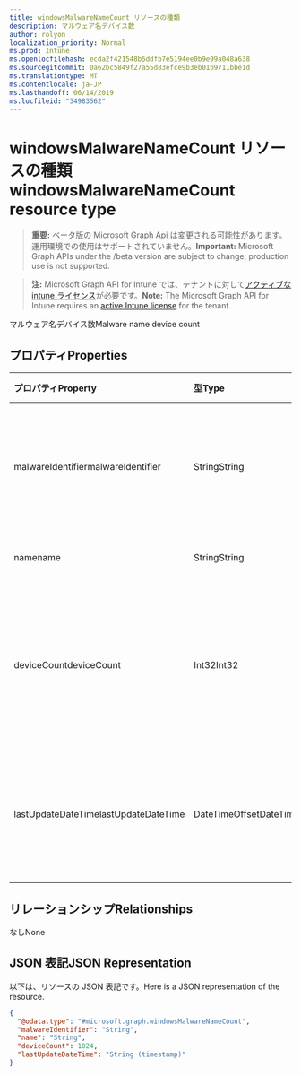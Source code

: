 ```yaml
---
title: windowsMalwareNameCount リソースの種類
description: マルウェア名デバイス数
author: rolyon
localization_priority: Normal
ms.prod: Intune
ms.openlocfilehash: ecda2f421548b5ddfb7e5194ee0b9e99a048a638
ms.sourcegitcommit: 0a62bc5849f27a55d83efce9b3eb01b9711bbe1d
ms.translationtype: MT
ms.contentlocale: ja-JP
ms.lasthandoff: 06/14/2019
ms.locfileid: "34983562"
---
```

# <a name="windowsmalwarenamecount-resource-type"></a><span data-ttu-id="cb1b0-103">windowsMalwareNameCount リソースの種類</span><span class="sxs-lookup"><span data-stu-id="cb1b0-103">windowsMalwareNameCount resource type</span></span>

> <span data-ttu-id="cb1b0-104">**重要:** ベータ版の Microsoft Graph Api は変更される可能性があります。運用環境での使用はサポートされていません。</span><span class="sxs-lookup"><span data-stu-id="cb1b0-104">**Important:** Microsoft Graph APIs under the /beta version are subject to change; production use is not supported.</span></span>

> <span data-ttu-id="cb1b0-105">**注:** Microsoft Graph API for Intune では、テナントに対して[アクティブな intune ライセンス](https://go.microsoft.com/fwlink/?linkid=839381)が必要です。</span><span class="sxs-lookup"><span data-stu-id="cb1b0-105">**Note:** The Microsoft Graph API for Intune requires an [active Intune license](https://go.microsoft.com/fwlink/?linkid=839381) for the tenant.</span></span>

<span data-ttu-id="cb1b0-106">マルウェア名デバイス数</span><span class="sxs-lookup"><span data-stu-id="cb1b0-106">Malware name device count</span></span>

## <a name="properties"></a><span data-ttu-id="cb1b0-107">プロパティ</span><span class="sxs-lookup"><span data-stu-id="cb1b0-107">Properties</span></span>
|<span data-ttu-id="cb1b0-108">プロパティ</span><span class="sxs-lookup"><span data-stu-id="cb1b0-108">Property</span></span>|<span data-ttu-id="cb1b0-109">型</span><span class="sxs-lookup"><span data-stu-id="cb1b0-109">Type</span></span>|<span data-ttu-id="cb1b0-110">説明</span><span class="sxs-lookup"><span data-stu-id="cb1b0-110">Description</span></span>|
|:---|:---|:---|
|<span data-ttu-id="cb1b0-111">malwareIdentifier</span><span class="sxs-lookup"><span data-stu-id="cb1b0-111">malwareIdentifier</span></span>|<span data-ttu-id="cb1b0-112">String</span><span class="sxs-lookup"><span data-stu-id="cb1b0-112">String</span></span>|<span data-ttu-id="cb1b0-113">一意の識別子。</span><span class="sxs-lookup"><span data-stu-id="cb1b0-113">The unique identifier.</span></span> <span data-ttu-id="cb1b0-114">これは、マルウェアの識別子です。</span><span class="sxs-lookup"><span data-stu-id="cb1b0-114">This is malware identifier</span></span>|
|<span data-ttu-id="cb1b0-115">name</span><span class="sxs-lookup"><span data-stu-id="cb1b0-115">name</span></span>|<span data-ttu-id="cb1b0-116">String</span><span class="sxs-lookup"><span data-stu-id="cb1b0-116">String</span></span>|<span data-ttu-id="cb1b0-117">マルウェアの名前</span><span class="sxs-lookup"><span data-stu-id="cb1b0-117">Malware name</span></span>|
|<span data-ttu-id="cb1b0-118">deviceCount</span><span class="sxs-lookup"><span data-stu-id="cb1b0-118">deviceCount</span></span>|<span data-ttu-id="cb1b0-119">Int32</span><span class="sxs-lookup"><span data-stu-id="cb1b0-119">Int32</span></span>|<span data-ttu-id="cb1b0-120">このマルウェアに対してマルウェアが予期しないデバイスの数</span><span class="sxs-lookup"><span data-stu-id="cb1b0-120">Count of devices with malware dectected for this malware</span></span>|
|<span data-ttu-id="cb1b0-121">lastUpdateDateTime</span><span class="sxs-lookup"><span data-stu-id="cb1b0-121">lastUpdateDateTime</span></span>|<span data-ttu-id="cb1b0-122">DateTimeOffset</span><span class="sxs-lookup"><span data-stu-id="cb1b0-122">DateTimeOffset</span></span>|<span data-ttu-id="cb1b0-123">デバイス数の最終更新のタイムスタンプ (UTC)</span><span class="sxs-lookup"><span data-stu-id="cb1b0-123">The Timestamp of the last update for the device count in UTC</span></span>|

## <a name="relationships"></a><span data-ttu-id="cb1b0-124">リレーションシップ</span><span class="sxs-lookup"><span data-stu-id="cb1b0-124">Relationships</span></span>
<span data-ttu-id="cb1b0-125">なし</span><span class="sxs-lookup"><span data-stu-id="cb1b0-125">None</span></span>

## <a name="json-representation"></a><span data-ttu-id="cb1b0-126">JSON 表記</span><span class="sxs-lookup"><span data-stu-id="cb1b0-126">JSON Representation</span></span>
<span data-ttu-id="cb1b0-127">以下は、リソースの JSON 表記です。</span><span class="sxs-lookup"><span data-stu-id="cb1b0-127">Here is a JSON representation of the resource.</span></span>
<!-- {
  "blockType": "resource",
  "@odata.type": "microsoft.graph.windowsMalwareNameCount"
}
-->
``` json
{
  "@odata.type": "#microsoft.graph.windowsMalwareNameCount",
  "malwareIdentifier": "String",
  "name": "String",
  "deviceCount": 1024,
  "lastUpdateDateTime": "String (timestamp)"
}
```





